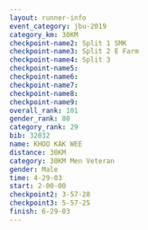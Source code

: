 ```yaml
---
layout: runner-info 
event_category: jbu-2019 
category_km: 30KM 
checkpoint-name2: Split 1 SMK 
checkpoint-name3: Split 2 E Farm 
checkpoint-name4: Split 3 
checkpoint-name5: 
checkpoint-name6: 
checkpoint-name7: 
checkpoint-name8: 
checkpoint-name9: 
overall_rank: 101
gender_rank: 80
category_rank: 29
bib: 32032
name: KHOO KAK WEE
distance: 30KM
category: 30KM Men Veteran
gender: Male
time: 4-29-03
start: 2-00-00
checkpoint2: 3-57-28
checkpoint3: 5-57-25
finish: 6-29-03
---
```

